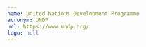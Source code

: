 ```yaml
---
name: United Nations Development Programme
acronym: UNDP
url: https://www.undp.org/
logo: null
---
```

